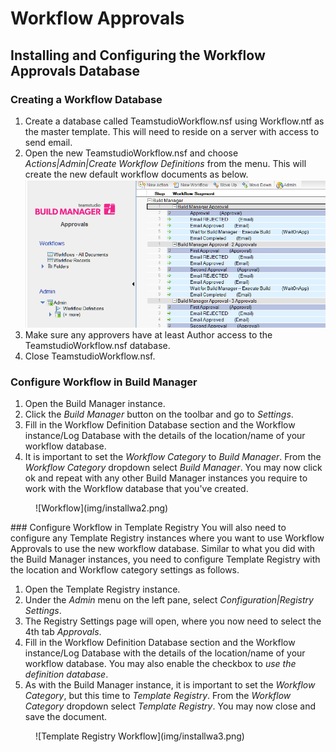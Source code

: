 # Workflow Approvals

## Installing and Configuring the Workflow Approvals Database
### Creating a Workflow Database
1. Create a database called TeamstudioWorkflow.nsf using Workflow.ntf as the master template. This will need to reside on a server with access to send email.
2. Open the new TeamstudioWorkflow.nsf and choose  *Actions|Admin|Create Workflow Definitions* from the menu. This will create the new default workflow documents as below.
   ![Workflow Documents](img/installwa.png)
3. Make sure any approvers have at least Author access to the TeamstudioWorkflow.nsf database.
4. Close TeamstudioWorkflow.nsf.
### Configure Workflow in Build Manager
1. Open the Build Manager instance.
2. Click the *Build Manager* button on the toolbar and go to *Settings*.
3. Fill in the Workflow Definition Database section and the Workflow instance/Log Database with the details of the location/name of your workflow database.
4. It is important to set the *Workflow Category* to *Build Manager*. From the *Workflow Category* dropdown select *Build Manager*. You may now click ok and repeat with any other Build Manager instances you require to work with the Workflow database that you've created.
<figure markdown="1">
  ![Workflow](img/installwa2.png)
</figure>
### Configure Workflow in Template Registry
You will also need to configure any Template Registry instances where you want to use Workflow Approvals to use the new workflow database. Similar to what you did with the Build Manager instances, you need to configure Template Registry with the location and Workflow category settings as follows.

1. Open the Template Registry instance.
2. Under the *Admin* menu on the left pane, select *Configuration|Registry Settings*.
3. The Registry Settings page will open, where you now need to select the 4th tab *Approvals*.
4. Fill in the Workflow Definition Database section and the Workflow instance/Log Database with the details of the location/name of your workflow database. You may also enable the checkbox to *use the definition database*. 
5. As with the Build Manager instance, it is important to set the *Workflow Category*, but this time to *Template Registry*. From the *Workflow Category* dropdown select *Template Registry*. You may now close and save the document.
<figure markdown="1">
  ![Template Registry Workflow](img/installwa3.png)
</figure>